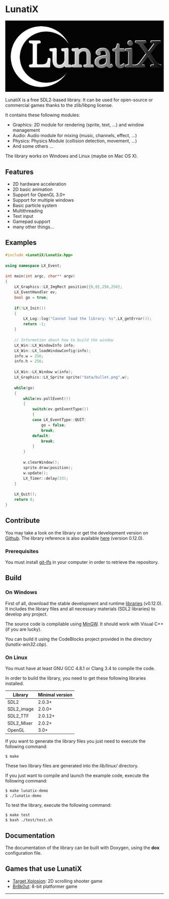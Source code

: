# LunatiX #

![LunatiX Logo][]

LunatiX is a free SDL2-based library. It can be used for open-source or
commercial games thanks to the zlib/libpng license.

It contains these following modules:
- Graphics: 2D module for rendering (sprite, text, ...) and window management
- Audio: Audio module for mixing (music, channels, effect, ...)
- Physics: Physics Module (collision detection, movement, ...)
- And some others ...

The library works on Windows and Linux (maybe on Mac OS X).

## Features ##

- 2D hardware acceleration
- 2D basic animation
- Support for OpenGL 3.0+
- Support for multiple windows
- Basic particle system
- Multithreading
- Text input
- Gamepad support
- many other things...

## Examples ##

```cpp
#include <LunatiX/Lunatix.hpp>

using namespace LX_Event;

int main(int argc, char** argv)
{
    LX_Graphics::LX_ImgRect position{{0,0},256,256};
    LX_EventHandler ev;
    bool go = true;

	if(!LX_Init())
	{
		LX_Log::log("Cannot load the library: %s",LX_getError());
		return -1;
	}

    // Information about how to build the window
    LX_Win::LX_WindowInfo info;
    LX_Win::LX_loadWindowConfig(info);
    info.w = 256;
    info.h = 256;

    LX_Win::LX_Window w(info);
    LX_Graphics::LX_Sprite sprite("data/bullet.png",w);

    while(go)
    {
        while(ev.pollEvent())
        {
            switch(ev.getEventType())
            {
            case LX_EventType::QUIT:
                go = false;
                break;
            default:
                break;
            }
        }

        w.clearWindow();
        sprite.draw(position);
        w.update();
        LX_Timer::delay(33);
    }

    LX_Quit();
    return 0;
}
```

## Contribute ##

You may take a look on the library or get the development version on [Github][].
The library reference is also available [here][] (version 0.12.0).

### Prerequisites ###

You must install [git-lfs][] in your computer in order to retrieve the repository.

## Build ##

### On Windows ###

First of all, download the stable development and runtime [libraries][] (v0.12.0).
It includes the library files and all necessary materials (SDL2 libraries)
to develop any project.

The source code is compilable using [MinGW][].
It should work with Visual C++ (if you are lucky).

You can build it using the CodeBlocks project provided in the directory (*lunatix-win32.cbp*).

### On Linux ###

You must have at least GNU GCC 4.8.1 or Clang 3.4 to compile the code.

In order to build the library, you need to get these following libraries
installed.

|   Library  | Minimal version |
|     ---    |       ---       |
|    SDL2    |      2.0.3+     |
| SDL2_image |      2.0.0+     |
|  SDL2_TTF  |      2.0.12+    |
| SDL2_Mixer |      2.0.2+     |
|   OpenGL   |       3.0+      |


If you want to generate the library files you just need to execute
the following command:

    $ make

These two library files are generated into the *lib/linux/* directory.

If you just want to compile and launch the example code,
execute the following command:

    $ make lunatix-demo
    $ ./lunatix-demo

To test the library, execute the following command:

    $ make test
    $ bash ./test/test.sh

## Documentation ##

The documentation of the library can be built with Doxygen,
using the **dox** configuration file.

## Games that use LunatiX ##

- [Target Xplosion][tx]: 2D scrolling shooter game
- [Br8k0ut][br]: 8-bit platformer game

---

[LunatiX Logo]: https://raw.githubusercontent.com/Gumichan01/lunatix/master/data/lunatix-logo.png
[Github]: https://github.com/Gumichan01/lunatix
[here]: https://github.com/Gumichan01/lunatix/tree/gh-pages/reference
[git-lfs]: https://github.com/git-lfs/git-lfs/wiki/Installation
[libraries]: https://github.com/Gumichan01/lunatix-engine/releases/tag/LX-v0.12.0
[MinGW]: http://www.mingw.org/
[tx]: https://github.com/Gumichan01/target-xplosion/
[br]: https://github.com/Gumichan01/br8k0ut/
